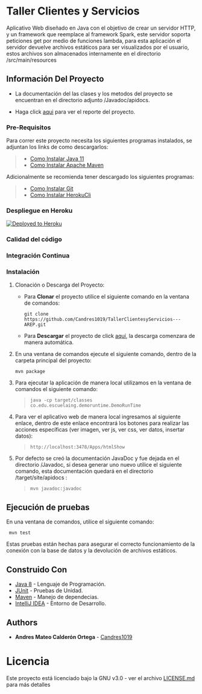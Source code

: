 # Taller Clientes y Servicios

Aplicativo Web diseñado en Java con el objetivo de crear un servidor HTTP, y un framework que reemplace
al framework Spark, este servidor soporta peticiones get por medio de funciones lambda, para esta aplicación el servidor 
devuelve archivos estáticos para ser visualizados por el usuario, estos archivos son almacenados internamente en el directorio 
/src/main/resources

## Información Del Proyecto


* La documentación del las clases y los metodos del proyecto se encuentran en el directorio adjunto /Javadoc/apidocs.

* Haga click [aqui](./Reporte_TalleClientesyServicios.pdf) para ver el reporte del proyecto.

### Pre-Requisitos

Para correr este proyecto necesita los siguientes programas instalados, se adjuntan los
links de como descargarlos:
> - [Como Instalar Java 11](https://www.oracle.com/co/java/technologies/javase-jdk11-downloads.html)
> - [Como Instalar Apache Maven](http://maven.apache.org/download.html#Installation)

Adicionalmente se recomienda tener descargado los siguientes programas:
> - [Como Instalar Git](http://git-scm.com/book/en/v2/Getting-Started-Installing-Git)
> - [Como Instalar HerokuCli](https://devcenter.heroku.com/articles/heroku-cli#download-and-install)

### Despliegue en Heroku
[![Deployed to Heroku](https://www.herokucdn.com/deploy/button.png)](https://afternoon-lake-64620.herokuapp.com/Apps/htmlShow)

### Calidad del código

### Integración Continua

### Instalación

1. Clonación o Descarga del Proyecto:

    - Para **Clonar** el proyecto utilice el siguiente comando en la ventana de comandos:
       ```
       git clone https://github.com/Candres1019/TallerClientesyServicios---AREP.git
       ```
    - Para **Descargar** el proyecto de click [aquí](https://github.com/Candres1019/TallerClientesyServicios---AREP/archive/master.zip),
      la descarga comenzara de manera automática.
      
2. En una ventana de comandos ejecute el siguiente comando, dentro de la carpeta principal del proyecto:
    ```
    mvn package
    ```

3. Para ejecutar la aplicación de manera local utilizamos en la ventana de comandos el siguiente comando:
    > ```
    > java -cp target/classes co.edu.escuelaing.demoruntime.DemoRunTime
    > ```
    
4. Para ver el aplicativo web de manera local ingresamos al siguiente enlace, dentro de este enlace encontrará los botones 
   para realizar las acciones específicas (ver imagen, ver js, ver css, ver datos, insertar datos):
    > ```
    > http://localhost:3478/Apps/htmlShow
    > ```

5. Por defecto se creó la documentación JavaDoc y fue dejada en el directorio /Javadoc, si desea generar uno nuevo
   utilice el siguiente comando, esta documentación quedará en el directorio /target/site/apidocs :
   > ```
   > mvn javadoc:javadoc
   > ```

## Ejecución de pruebas
En una ventana de comandos, utilice el siguiente comando:
   ```
    mvn test
   ```
Estas pruebas están hechas para asegurar el correcto funcionamiento de la conexión con la base de datos y la devolución 
de archivos estáticos.

## Construido Con

* [Java 8](https://www.java.com/es/) - Lenguaje de Programación.
* [JUnit](https://junit.org/junit5/) - Pruebas de Unidad.
* [Maven](https://maven.apache.org/) - Manejo de dependecias.
* [IntelliJ IDEA](https://www.jetbrains.com/es-es/idea/) - Entorno de Desarrollo.

## Authors

* **Andres Mateo Calderón Ortega** - [Candres1019](https://github.com/Candres1019)

# Licencia
Este proyecto está licenciado bajo la GNU v3.0 - ver el archivo [LICENSE.md](https://github.com/Candres1019/TallerClientesyServicios---AREP/blob/master/LICENSE) para más detalles